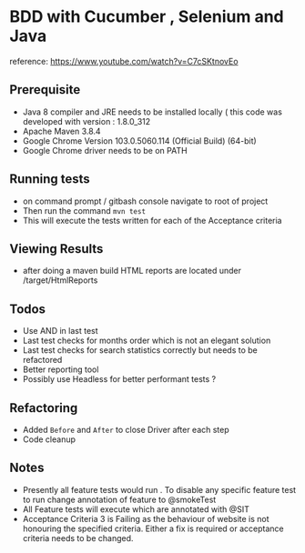 # BDD with Cucumber , Selenium and Java
reference:
https://www.youtube.com/watch?v=C7cSKtnovEo

## Prerequisite
- Java 8 compiler and JRE needs to be installed locally ( this code was developed with version : 1.8.0_312
- Apache Maven 3.8.4
- Google Chrome Version 103.0.5060.114 (Official Build) (64-bit)
- Google Chrome driver needs to be on PATH 

## Running tests 
- on command prompt / gitbash console navigate to root of project 
- Then run the command ```mvn test```
- This will execute the tests written for each of the Acceptance criteria 

## Viewing Results
- after doing a maven build HTML reports are located under /target/HtmlReports


## Todos
- Use AND in last test
- Last test checks for months order which is not an elegant solution
- Last test checks for search statistics correctly but needs to be refactored
- Better reporting tool
- Possibly use Headless for better performant tests ?

## Refactoring
- Added ```Before``` and ```After``` to close Driver after each step
- Code cleanup

## Notes
- Presently all feature tests would run . To disable any specific feature test to run change annotation of feature to @smokeTest
- All Feature tests will execute which are annotated with @SIT
- Acceptance Criteria 3 is Failing as the behaviour of website is not honouring the specified criteria. Either a fix is required or acceptance criteria needs to be changed.

